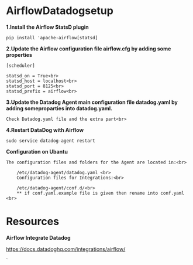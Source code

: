 # AirflowDatadogsetup

**1.Install the Airflow StatsD plugin**

    pip install 'apache-airflow[statsd]
    
**2.Update the Airflow configuration file airflow.cfg by adding some properties**

    [scheduler]

    statsd_on = True<br>
    statsd_host = localhost<br>
    statsd_port = 8125<br>
    statsd_prefix = airflow<br>
    
**3.Update the Datadog Agent main configuration file datadog.yaml by adding someproparties into datadog.yaml.**

    Check Datadog.yaml file and the extra part<br>
    
**4.Restart DataDog with Airflow**

    sudo service datadog-agent restart
    
**Configuration on Ubantu**

    The configuration files and folders for the Agent are located in:<br>
    
        /etc/datadog-agent/datadog.yaml <br>
        Configuration files for Integrations:<br>

        /etc/datadog-agent/conf.d/<br> 
        ** if conf.yaml.example file is given then rename into conf.yaml <br>
        
# Resources

 **Airflow Integrate Datadog**
   
   https://docs.datadoghq.com/integrations/airflow/
        
        

`

